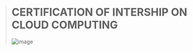 > # **CERTIFICATION OF INTERSHIP ON CLOUD COMPUTING**
> ![image](https://github.com/abhishakejutur/certificates/assets/91953148/239682f2-78ea-4ae7-a7be-26b4b43813ae)
